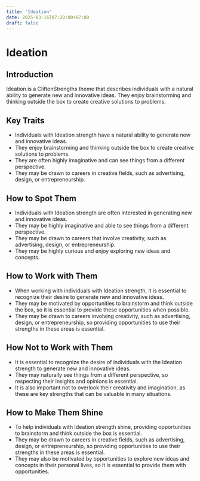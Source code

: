 ```yaml
---
title: 'Ideation'
date: 2025-03-16T07:20:00+07:00
draft: false
---
```


# Ideation

## Introduction

Ideation is a CliftonStrengths theme that describes individuals with a natural ability to generate new and innovative ideas. They enjoy brainstorming and thinking outside the box to create creative solutions to problems.

## Key Traits

- Individuals with Ideation strength have a natural ability to generate new and innovative ideas.
- They enjoy brainstorming and thinking outside the box to create creative solutions to problems.
- They are often highly imaginative and can see things from a different perspective.
- They may be drawn to careers in creative fields, such as advertising, design, or entrepreneurship.

## How to Spot Them

- Individuals with Ideation strength are often interested in generating new and innovative ideas.
- They may be highly imaginative and able to see things from a different perspective.
- They may be drawn to careers that involve creativity, such as advertising, design, or entrepreneurship.
- They may be highly curious and enjoy exploring new ideas and concepts.

## How to Work with Them

- When working with individuals with Ideation strength, it is essential to recognize their desire to generate new and innovative ideas.
- They may be motivated by opportunities to brainstorm and think outside the box, so it is essential to provide these opportunities when possible.
- They may be drawn to careers involving creativity, such as advertising, design, or entrepreneurship, so providing opportunities to use their strengths in these areas is essential.

## How Not to Work with Them

- It is essential to recognize the desire of individuals with the Ideation strength to generate new and innovative ideas.
- They may naturally see things from a different perspective, so respecting their insights and opinions is essential.
- It is also important not to overlook their creativity and imagination, as these are key strengths that can be valuable in many situations.

## How to Make Them Shine

- To help individuals with Ideation strength shine, providing opportunities to brainstorm and think outside the box is essential.
- They may be drawn to careers in creative fields, such as advertising, design, or entrepreneurship, so providing opportunities to use their strengths in these areas is essential.
- They may also be motivated by opportunities to explore new ideas and concepts in their personal lives, so it is essential to provide them with opportunities.
